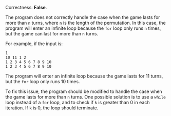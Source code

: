 Correctness: **False**.

The program does not correctly handle the case when the game lasts for more than `n` turns, where `n` is the length of the permutation. In this case, the program will enter an infinite loop because the `for` loop only runs `n` times, but the game can last for more than `n` turns.

For example, if the input is:

```
1
10 11 1 2
1 2 3 4 5 6 7 8 9 10
1 2 3 4 5 6 7 8 9 10
```

The program will enter an infinite loop because the game lasts for 11 turns, but the `for` loop only runs 10 times.

To fix this issue, the program should be modified to handle the case when the game lasts for more than `n` turns. One possible solution is to use a `while` loop instead of a `for` loop, and to check if `k` is greater than 0 in each iteration. If `k` is 0, the loop should terminate.